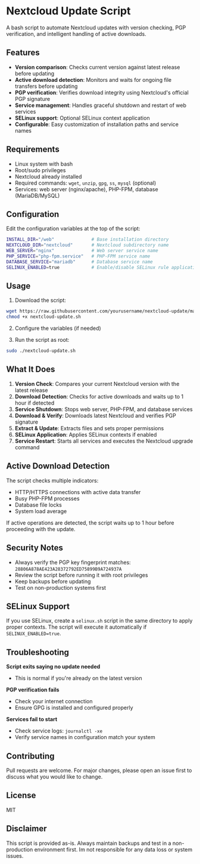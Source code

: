 # Nextcloud Update Script

A bash script to automate Nextcloud updates with version checking, PGP verification, and intelligent handling of active downloads.

## Features

- **Version comparison**: Checks current version against latest release before updating
- **Active download detection**: Monitors and waits for ongoing file transfers before updating
- **PGP verification**: Verifies download integrity using Nextcloud's official PGP signature
- **Service management**: Handles graceful shutdown and restart of web services
- **SELinux support**: Optional SELinux context application
- **Configurable**: Easy customization of installation paths and service names

## Requirements

- Linux system with bash
- Root/sudo privileges
- Nextcloud already installed
- Required commands: `wget`, `unzip`, `gpg`, `ss`, `mysql` (optional)
- Services: web server (nginx/apache), PHP-FPM, database (MariaDB/MySQL)

## Configuration

Edit the configuration variables at the top of the script:

```bash
INSTALL_DIR="/web"              # Base installation directory
NEXTCLOUD_DIR="nextcloud"       # Nextcloud subdirectory name
WEB_SERVER="nginx"              # Web server service name
PHP_SERVICE="php-fpm.service"   # PHP-FPM service name
DATABASE_SERVICE="mariadb"      # Database service name
SELINUX_ENABLED=true            # Enable/disable SELinux rule application
```

## Usage

1. Download the script:
```bash
wget https://raw.githubusercontent.com/yourusername/nextcloud-update/main/nextcloud-update.sh
chmod +x nextcloud-update.sh
```

2. Configure the variables (if needed)

3. Run the script as root:
```bash
sudo ./nextcloud-update.sh
```

## What It Does

1. **Version Check**: Compares your current Nextcloud version with the latest release
2. **Download Detection**: Checks for active downloads and waits up to 1 hour if detected
3. **Service Shutdown**: Stops web server, PHP-FPM, and database services
4. **Download & Verify**: Downloads latest Nextcloud and verifies PGP signature
5. **Extract & Update**: Extracts files and sets proper permissions
6. **SELinux Application**: Applies SELinux contexts if enabled
7. **Service Restart**: Starts all services and executes the Nextcloud upgrade command

## Active Download Detection

The script checks multiple indicators:
- HTTP/HTTPS connections with active data transfer
- Busy PHP-FPM processes
- Database file locks
- System load average

If active operations are detected, the script waits up to 1 hour before proceeding with the update.

## Security Notes

- Always verify the PGP key fingerprint matches: `28806A878AE423A28372792ED75899B9A724937A`
- Review the script before running it with root privileges
- Keep backups before updating
- Test on non-production systems first

## SELinux Support

If you use SELinux, create a `selinux.sh` script in the same directory to apply proper contexts. The script will execute it automatically if `SELINUX_ENABLED=true`.

## Troubleshooting

**Script exits saying no update needed**
- This is normal if you're already on the latest version

**PGP verification fails**
- Check your internet connection
- Ensure GPG is installed and configured properly

**Services fail to start**
- Check service logs: `journalctl -xe`
- Verify service names in configuration match your system

## Contributing

Pull requests are welcome. For major changes, please open an issue first to discuss what you would like to change.

## License

MIT

## Disclaimer

This script is provided as-is. Always maintain backups and test in a non-production environment first. Im not responsible for any data loss or system issues.
